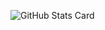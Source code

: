 ![GitHub Stats Card](https://github-readme-stats.vercel.app/api?username=failover-fun&show_icons=true&count_private=true)

<!---
- 👋 Hi, I’m @failover-fun
- 👀 I’m interested in ...
- 🌱 I’m currently learning ...
- 💞️ I’m looking to collaborate on ...
- 📫 How to reach me ...
--->

<!---
failover-fun/failover-fun is a ✨ special ✨ repository because its `README.md` (this file) appears on your GitHub profile.
You can click the Preview link to take a look at your changes.
--->
